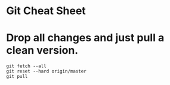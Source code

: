 # Git Cheat Sheet
# Drop all changes and just pull a clean version.

```
git fetch --all
git reset --hard origin/master
git pull
```
